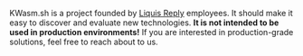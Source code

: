 KWasm.sh is a project founded by [Liquis Reply](https://www.reply.com/liquid-reply/) employees. It should make it easy to discover and evaluate new technologies. **It is not intended to be used in production environments!** If you are interested in production-grade solutions, feel free to reach about to us.

